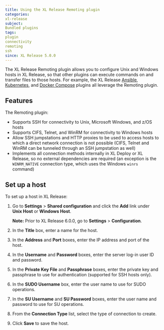 ```yaml
---
title: Using the XL Release Remoting plugin
categories:
xl-release
subject:
Bundled plugins
tags:
plugin
connectivity
remoting
ssh
since: XL Release 5.0.0
---
```


The XL Release Remoting plugin allows you to configure Unix and Windows hosts in XL Release, so that other plugins can execute commands on and transfer files to those hosts. For example, the XL Release [Ansible](/xl-release/how-to/ansible-plugin.html), [Kubernetes](/xl-release/how-to/kubernetes-plugin.html), and [Docker Compose](/xl-release/how-to/docker-compose-plugin.html) plugins all leverage the Remoting plugin.

## Features

The Remoting plugin:

* Supports SSH for connectivity to Unix, Microsoft Windows, and z/OS hosts
* Supports CIFS, Telnet, and WinRM for connectivity to Windows hosts
* Allow SSH jumpstations and HTTP proxies to be used to access hosts to which a direct network connection is not possible (CIFS, Telnet and WinRM can be tunneled through an SSH jumpstation as well)
* Implements all connection methods internally in XL Deploy or XL Release, so no external dependencies are required (an exception is the `WINRM_NATIVE` connection type, which uses the Windows `winrs` command)

## Set up a host

To set up a host in XL Release:

1. Go to **Settings** > **Shared configuration** and click the **Add** link under **Unix Host** or **Windows Host**.

    **Note:** Prior to XL Release 6.0.0, go to **Settings** > **Configuration**.

1. In the **Title** box, enter a name for the host.
1. In the **Address** and **Port** boxes, enter the IP address and port of the host.
1. In the **Username** and **Password** boxes, enter the server log-in user ID and password.
1. In the **Private Key File** and **Passphrase** boxes, enter the private key and passphrase to use for authentication (supported for SSH hosts only).
1. In the **SUDO Username** box, enter the user name to use for SUDO operations.
1. In the **SU Username** and **SU Password** boxes, enter the user name and password to use for SU operations.
1. From the **Connection Type** list, select the type of connection to create.
1. Click **Save** to save the host.
